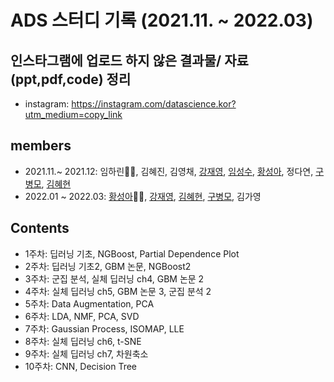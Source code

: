 # ADS 스터디 기록 (2021.11. ~ 2022.03)

## 인스타그램에 업로드 하지 않은 결과물/ 자료(ppt,pdf,code) 정리
 * instagram: https://instagram.com/datascience.kor?utm_medium=copy_link

## members
- 2021.11.~ 2021.12: 임하린👸🏻, 김혜진, 김영채, [강재영](https://github.com/JAE-YOUNG-KANG), [임성수](https://github.com/dschomme), [황성아](https://github.com/SungaHwang), 정다연, [구병모](https://github.com/Koo-bm), [김혜현](https://github.com/K-hyeon)
- 2022.01 ~ 2022.03: [황성아](https://github.com/SungaHwang)👸🏻, [강재영](https://github.com/JAE-YOUNG-KANG), [김혜현](https://github.com/K-hyeon), [구병모](https://github.com/Koo-bm), 김가영

## Contents
- 1주차: 딥러닝 기초, NGBoost, Partial Dependence Plot
- 2주차: 딥러닝 기초2, GBM 논문, NGBoost2
- 3주차: 군집 분석, 실체 딥러닝 ch4, GBM 논문 2
- 4주차: 실체 딥러닝 ch5, GBM 논문 3, 군집 분석 2
- 5주차: Data Augmentation, PCA
- 6주차: LDA, NMF, PCA, SVD
- 7주차: Gaussian Process, ISOMAP, LLE
- 8주차: 실체 딥러닝 ch6, t-SNE
- 9주차: 실체 딥러닝 ch7, 차원축소 
- 10주차: CNN, Decision Tree
